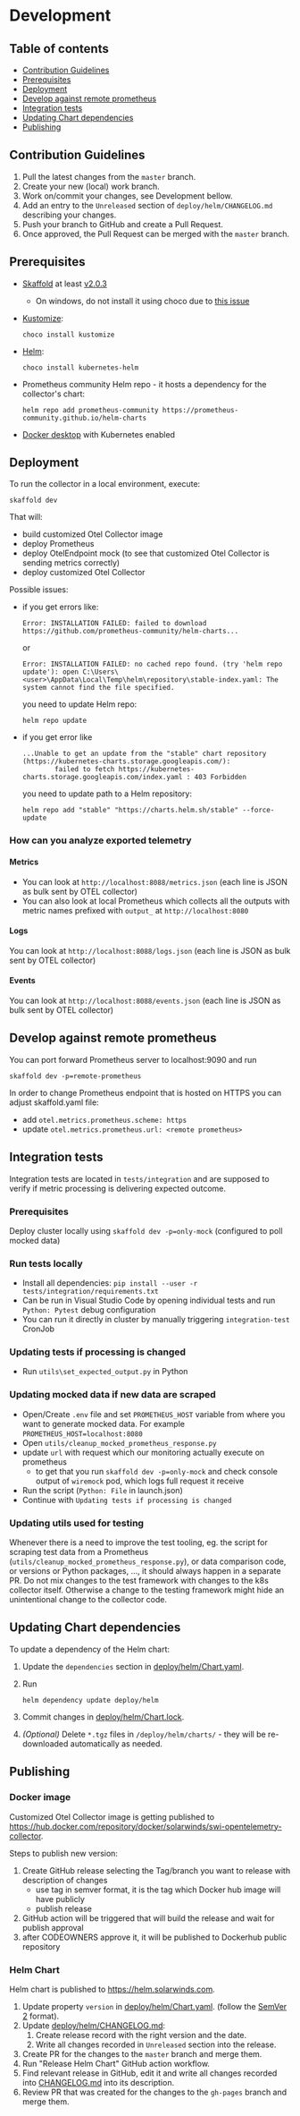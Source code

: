 # Development

## Table of contents

- [Contribution Guidelines](#contribution-guidelines)
- [Prerequisites](#prerequisites)
- [Deployment](#deployment)
- [Develop against remote prometheus](#develop-against-remote-prometheus)
- [Integration tests](#integration-tests)
- [Updating Chart dependencies](#updating-chart-dependencies)
- [Publishing](#publishing)

## Contribution Guidelines

1. Pull the latest changes from the `master` branch.
2. Create your new (local) work branch.
3. Work on/commit your changes, see Development bellow.
4. Add an entry to the `Unreleased` section of `deploy/helm/CHANGELOG.md` describing your changes.
5. Push your branch to GitHub and create a Pull Request.
6. Once approved, the Pull Request can be merged with the `master` branch.

## Prerequisites

- [Skaffold](https://skaffold.dev) at least [v2.0.3](https://github.com/GoogleContainerTools/skaffold/releases/tag/v2.0.3)
  - On windows, do not install it using choco due to [this issue](https://github.com/GoogleContainerTools/skaffold/issues/4058)
- [Kustomize](https://kustomize.io):

  ```shell
  choco install kustomize
  ```

- [Helm](https://helm.sh):

  ```shell
  choco install kubernetes-helm
  ```

- Prometheus community Helm repo - it hosts a dependency for the collector's chart:

  ```shell
  helm repo add prometheus-community https://prometheus-community.github.io/helm-charts
  ```

- [Docker desktop](https://www.docker.com/products/docker-desktop) with Kubernetes enabled

## Deployment

To run the collector in a local environment, execute:

```shell
skaffold dev
```

That will:

- build customized Otel Collector image
- deploy Prometheus
- deploy OtelEndpoint mock (to see that customized Otel Collector is sending metrics correctly)
- deploy customized Otel Collector

Possible issues:

- if you get errors like:

  ```text
  Error: INSTALLATION FAILED: failed to download https://github.com/prometheus-community/helm-charts...
  ```

  or

  ```text
  Error: INSTALLATION FAILED: no cached repo found. (try 'helm repo update'): open C:\Users\<user>\AppData\Local\Temp\helm\repository\stable-index.yaml: The system cannot find the file specified.
  ```

  you need to update Helm repo:

  ```shell
  helm repo update
  ```

- if you get error like

  ```text
  ...Unable to get an update from the "stable" chart repository (https://kubernetes-charts.storage.googleapis.com/):
          failed to fetch https://kubernetes-charts.storage.googleapis.com/index.yaml : 403 Forbidden
  ```

  you need to update path to a Helm repository:

  ```shell
  helm repo add "stable" "https://charts.helm.sh/stable" --force-update
  ```
### How can you analyze exported telemetry
#### Metrics
* You can look at `http://localhost:8088/metrics.json` (each line is JSON as bulk sent by OTEL collector)
* You can also look at local Prometheus which collects all the outputs with metric names prefixed with `output_` at `http://localhost:8080`

#### Logs
You can look at `http://localhost:8088/logs.json` (each line is JSON as bulk sent by OTEL collector)

#### Events
You can look at `http://localhost:8088/events.json` (each line is JSON as bulk sent by OTEL collector)

## Develop against remote prometheus

You can port forward Prometheus server to localhost:9090 and run

```shell
skaffold dev -p=remote-prometheus
```

In order to change Prometheus endpoint that is hosted on HTTPS you can adjust skaffold.yaml file:

- add `otel.metrics.prometheus.scheme: https`
- update `otel.metrics.prometheus.url: <remote prometheus>`

## Integration tests
Integration tests are located in `tests/integration` and are supposed to verify if metric processing is delivering expected outcome.

### Prerequisites
Deploy cluster locally using `skaffold dev -p=only-mock` (configured to poll mocked data)
### Run tests locally
* Install all dependencies: `pip install --user -r tests/integration/requirements.txt` 
* Can be run in Visual Studio Code by opening individual tests and run `Python: Pytest` debug configuration
* You can run it directly in cluster by manually triggering `integration-test` CronJob

### Updating tests if processing is changed
* Run `utils\set_expected_output.py` in Python

### Updating mocked data if new data are scraped
* Open/Create `.env` file and set `PROMETHEUS_HOST` variable from where you want to generate mocked data. For example `PROMETHEUS_HOST=localhost:8080`
* Open `utils/cleanup_mocked_prometheus_response.py`
* update `url` with request which our monitoring actually execute on prometheus
  * to get that you run `skaffold dev -p=only-mock` and check console output of `wiremock` pod, which logs full request it receive
* Run the script (`Python: File` in launch.json)
* Continue with `Updating tests if processing is changed`

### Updating utils used for testing

Whenever there is a need to improve the test tooling, eg. the script for scraping test data from a Prometheus (`utils/cleanup_mocked_prometheus_response.py`), or data comparison code, or versions or Python packages, ..., it should always happen in a separate PR. Do not mix changes to the test framework with changes to the k8s collector itself. Otherwise a change to the testing framework might hide an unintentional change to the collector code.

## Updating Chart dependencies

To update a dependency of the Helm chart:

1. Update the `dependencies` section in [deploy/helm/Chart.yaml](../deploy/helm/Chart.yaml).
2. Run

    ```shell
    helm dependency update deploy/helm
    ```

3. Commit changes in [deploy/helm/Chart.lock](../deploy/helm/Chart.lock).
4. *(Optional)* Delete `*.tgz` files in `/deploy/helm/charts/` - they will be re-downloaded automatically as needed.

## Publishing

### Docker image

Customized Otel Collector image is getting published to <https://hub.docker.com/repository/docker/solarwinds/swi-opentelemetry-collector>.

Steps to publish new version:

1. Create GitHub release selecting the Tag/branch you want to release with description of changes
   - use tag in semver format, it is the tag which Docker hub image will have publicly
   - publish release
2. GitHub action will be triggered that will build the release and wait for publish approval
3. after CODEOWNERS approve it, it will be published to Dockerhub public repository

### Helm Chart

Helm chart is published to <https://helm.solarwinds.com>.

1. Update property `version` in [deploy/helm/Chart.yaml](../deploy/helm/Chart.yaml). (follow the [SemVer 2](https://semver.org/spec/v2.0.0.html) format).
2. Update [deploy/helm/CHANGELOG.md](../deploy/helm/CHANGELOG.md):
   1. Create release record with the right version and the date.
   2. Write all changes recorded in `Unreleased` section into the release.
3. Create PR for the changes to the `master` branch and merge them.
4. Run "Release Helm Chart" GitHub action workflow.
5. Find relevant release in GitHub, edit it and write all changes recorded into [CHANGELOG.md](../deploy/helm/CHANGELOG.md) into its description.
6. Review PR that was created for the changes to the `gh-pages` branch and merge them.
